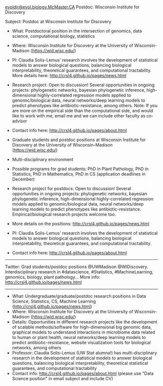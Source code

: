 evoldir@evol.biology.McMaster.CA
Postdoc: Wisconsin Institute for Discovery

Subject: Postdoc at Wisconsin Institute for Discovery

- What: Postdoctoral position in the intersection of genomics, data science, computational biology, statistics
- Where: Wisconsin Institute for Discovery at the University of Wisconsin-Madison (https://wid.wisc.edu/)
- PI: Claudia Solis-Lemus' research involves the development of statistical models to answer biological questions, balancing biological interpretability, theoretical guarantees, and computational tractability. More details here: http://crsl4.github.io/pages/news.html
- Research project: Open to discussion! Several opportunities in ongoing projects: phylogenetic networks, bayesian phylogenetic inference, high-dimensional highly-correlated regression models applied to genomic/biological data, neural networks/deep learning models to predict phenotypes like antibiotic-resistance, among others. Note: If you are more on the empirical side than the computational side, and would like to work with me, email me and we can include other faculty as co-advisor
- Contact info here: http://crsl4.github.io/pages/about.html


- Graduate students and postdoc positions at Wisconsin Institute for Discovery at the University of Wisconsin-Madison (https://wid.wisc.edu/)
- Multi-disciplinary environment
- Possible programs for grad students: PhD in Plant Pathology, PhD in Statistics, PhD in Mathematics, PhD in CS (application deadlines in December)
- Research project for postdocs: Open to discussion! Several opportunities in ongoing projects: phylogenetic networks, bayesian phylogenetic inference, high-dimensional highly-correlated regression models applied to genomic/biological data, neural networks/deep learning models to predict phenotypes like antibiotic-resistance. Empirical/biological research projects welcome too.
- More details on the positions: http://crsl4.github.io/pages/news.html
- PI: Claudia Solis-Lemus' research involves the development of statistical models to answer biological questions, balancing biological interpretability, theoretical guarantees, and computational tractability. 
- Contact info here: http://crsl4.github.io/pages/about.html


---------------------------

Twitter: Grad students/postdoc positions @UWMadison @WIDiscovery. Interdisciplinary research in #datascience, #Statistics, #MachineLearning, genomics, biology, plant pathology... More info: http://crsl4.github.io/pages/news.html

----------------------------

- What: Undergraduate/graduate/postdoc research positions in Data Science, Statistics, CS, Machine Learning (http://crsl4.github.io/pages/news.html)
- Where: Wisconsin Institute for Discovery at the University of Wisconsin-Madison (https://wid.wisc.edu/)
- Details: Opportunities in different research projects like the development of scalable methods/software for high-dimensional big genomic data, graphical models to understand interactions in microbiome data related to human or plant health, neural networks/deep learning models to predict antibiotic-resistance, website visualization tools for biological networks, among others
- Professor: Claudia Solis-Lemus (UW Stat alumna!) has multi-disciplinary research in the development of statistical models to answer biological questions, balancing biological interpretability, theoretical statistical guarantees, and computational tractability
- Contact info: http://crsl4.github.io/pages/about.html (please use "Data Science position" in email subject and include CV)